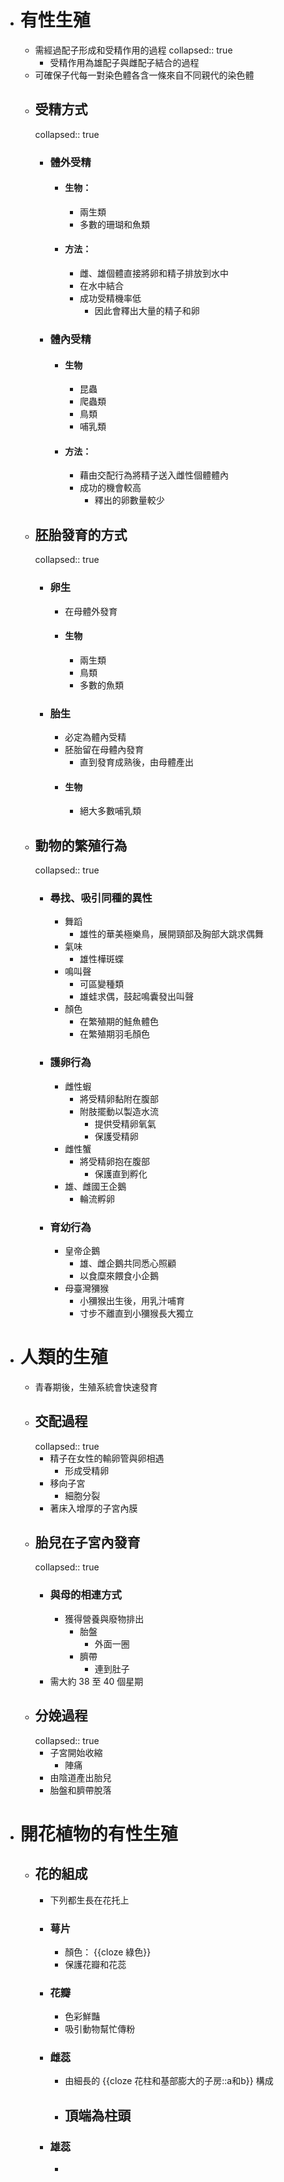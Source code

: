 - # 有性生殖
	- 需經過配子形成和受精作用的過程
	  collapsed:: true
		- 受精作用為雄配子與雌配子結合的過程
	- 可確保子代每一對染色體各含一條來自不同親代的染色體
	- ## 受精方式
	  collapsed:: true
		- ### 體外受精
			- #### 生物：
				- 兩生類
				- 多數的珊瑚和魚類
			- #### 方法：
				- 雌、雄個體直接將卵和精子排放到水中
				- 在水中結合
				- 成功受精機率低
					- 因此會釋出大量的精子和卵
		- ### 體內受精
			- #### 生物
				- 昆蟲
				- 爬蟲類
				- 鳥類
				- 哺乳類
			- #### 方法：
				- 藉由交配行為將精子送入雌性個體體內
				- 成功的機會較高
					- 釋出的卵數量較少
	- ## 胚胎發育的方式
	  collapsed:: true
		- ### 卵生
			- 在母體外發育
			- #### 生物
				- 兩生類
				- 鳥類
				- 多數的魚類
		- ### 胎生
			- 必定為體內受精
			- 胚胎留在母體內發育
				- 直到發育成熟後，由母體產出
			- #### 生物
				- 絕大多數哺乳類
	- ## 動物的繁殖行為
	  collapsed:: true
		- ### 尋找、吸引同種的異性
			- 舞蹈
				- 雄性的華美極樂鳥，展開頸部及胸部大跳求偶舞
			- 氣味
				- 雄性樺斑蝶
			- 鳴叫聲
				- 可區變種類
				- 雄蛙求偶，鼓起鳴囊發出叫聲
			- 顏色
				- 在繁殖期的鮭魚體色
				- 在繁殖期羽毛顏色
		- ### 護卵行為
			- 雌性蝦
				- 將受精卵黏附在腹部
				- 附肢擺動以製造水流
					- 提供受精卵氧氣
					- 保護受精卵
			- 雌性蟹
				- 將受精卵抱在腹部
					- 保護直到孵化
			- 雄、雌國王企鵝
				- 輪流孵卵
		- ### 育幼行為
			- 皇帝企鵝
				- 雄、雌企鵝共同悉心照顧
				- 以食糜來餵食小企鵝
			- 母臺灣獼猴
				- 小獼猴出生後，用乳汁哺育
				- 寸步不離直到小獼猴長大獨立
- # 人類的生殖
	- 青春期後，生殖系統會快速發育
	- ## 交配過程
	  collapsed:: true
		- 精子在女性的輸卵管與卵相遇
			- 形成受精卵
		- 移向子宮
			- 細胞分裂
		- 著床入增厚的子宮內膜
	- ## 胎兒在子宮內發育
	  collapsed:: true
		- ### 與母的相連方式
			- 獲得營養與廢物排出
				- 胎盤
					- 外面一圈
				- 臍帶
					- 連到肚子
		- 需大約 38 至 40 個星期
	- ## 分娩過程
	  collapsed:: true
		- 子宮開始收縮
			- 陣痛
		- 由陰道產出胎兒
		- 胎盤和臍帶脫落
- # 開花植物的有性生殖
	- ## 花的組成
		- 下列都生長在花托上
		- ### 萼片
			- 顏色： {{cloze 綠色}}
			- 保護花瓣和花蕊
		- ### 花瓣
			- 色彩鮮豔
			- 吸引動物幫忙傳粉
		- ### 雌蕊
			- 由細長的 {{cloze 花柱和基部膨大的子房::a和b}} 構成
			- 頂端為柱頭
				-
		- ### 雄蕊
			-